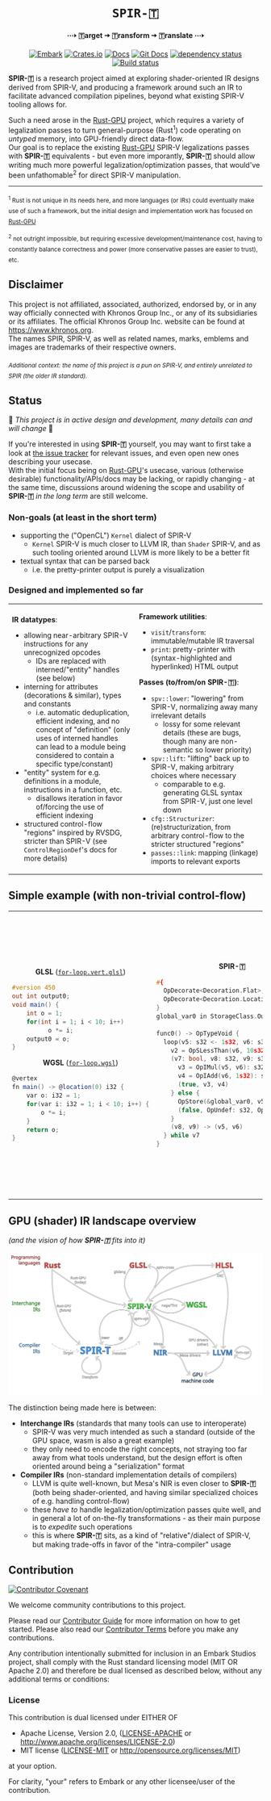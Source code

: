<!-- Allow this file to not have a first line heading -->
<!-- markdownlint-disable-file MD041 no-emphasis-as-heading -->

<!-- inline html -->
<!-- markdownlint-disable-file MD033 -->

<div align="center">

# `SPIR-🇹`

**⋯🢒 🇹arget 🠆 🇹ransform 🠆 🇹ranslate ⋯🢒**

[![Embark](https://img.shields.io/badge/embark-open%20source-blueviolet.svg)](https://embark.dev)
[![Crates.io](https://img.shields.io/crates/v/spirt.svg)](https://crates.io/crates/spirt)
[![Docs](https://docs.rs/spirt/badge.svg)](https://docs.rs/spirt)
[![Git Docs](https://img.shields.io/badge/git%20main%20docs-published-blue)](https://embarkstudios.github.io/spirt/spirt/index.html)
[![dependency status](https://deps.rs/repo/github/EmbarkStudios/spirt/status.svg)](https://deps.rs/repo/github/EmbarkStudios/spirt)
[![Build status](https://github.com/EmbarkStudios/spirt/workflows/CI/badge.svg)](https://github.com/EmbarkStudios/spirt/actions)
</div>

**SPIR-🇹** is a research project aimed at exploring shader-oriented IR designs derived from SPIR-V, and producing a framework around such an IR to facilitate advanced compilation pipelines, beyond what existing SPIR-V tooling allows for.

Such a need arose in the [Rust-GPU] project, which requires a variety of legalization passes to turn general-purpose (Rust<sup>1</sup>) code operating on *untyped* memory, into GPU-friendly direct data-flow.  
Our goal is to replace the existing [Rust-GPU] SPIR-V legalizations passes with **SPIR-🇹** equivalents - but even more imporantly, **SPIR-🇹** should allow writing much more powerful legalization/optimization passes, that would've been unfathomable<sup>2</sup> for direct SPIR-V manipulation.

---

<sub><sup>1</sup> Rust is not unique in its needs here, and more languages (or IRs) could eventually make use of such a framework, but the initial design and implementation work has focused on [Rust-GPU]</sub>

<sub><sup>2</sup> not outright impossible, but requiring excessive development/maintenance cost, having to constantly balance correctness and power (more conservative passes are easier to trust), etc.</sub>

## Disclaimer

This project is not affiliated, associated, authorized, endorsed by, or in any way officially connected with Khronos Group Inc., or any of its subsidiaries or its affiliates. The official Khronos Group Inc. website can be found at https://www.khronos.org.  
The names SPIR, SPIR-V, as well as related names, marks, emblems and images are trademarks of their respective owners.

<sub><i>Additional context: the name of this project is a pun on SPIR-V, and entirely unrelated to SPIR (the older IR standard).</i></sub>

## Status

🚧 *This project is in active design and development, many details can and will change* 🚧

If you're interested in using **SPIR-🇹** yourself, you may want to first take a look at [the issue tracker](https://github.com/EmbarkStudios/spirt/issues) for relevant issues, and even open new ones describing your usecase.  
With the initial focus being on [Rust-GPU]'s usecase, various (otherwise desirable) functionality/APIs/docs may be lacking, or rapidly changing - at the same time, discussions around widening the scope and usability of **SPIR-🇹** _in the long term_ are still welcome.

### Non-goals (at least in the short term)

* supporting the ("OpenCL") `Kernel` dialect of SPIR-V
  * `Kernel` SPIR-V is much closer to LLVM IR, than `Shader` SPIR-V, and
    as such tooling oriented around LLVM is more likely to be a better fit
* textual syntax that can be parsed back
  * i.e. the pretty-printer output is purely a visualization

### Designed and implemented so far

<table>
<tr><td width="50%">

**IR datatypes**:
* allowing near-arbitrary SPIR-V instructions for any unrecognized opcodes
  * IDs are replaced with interned/"entity" handles (see below)
* interning for attributes (decorations & similar), types and constants
  * i.e. automatic deduplication, efficient indexing, and no concept of "definition"
    (only uses of interned handles can lead to a module being considered to contain a specific type/constant)
* "entity" system for e.g. definitions in a module, instructions in a function, etc.
  * disallows iteration in favor of/forcing the use of efficient indexing
* structured control-flow "regions" inspired by RVSDG, stricter than SPIR-V
  (see `ControlRegionDef`'s docs for more details)

</td><td>

**Framework utilities**:
* `visit`/`transform`: immutable/mutable IR traversal
* `print`: pretty-printer with (syntax-highlighted and hyperlinked) HTML output

**Passes (to/from/on SPIR-🇹)**:
* `spv::lower`: "lowering" from SPIR-V, normalizing away many irrelevant details
  * lossy for some relevant details (these are bugs, though many are non-semantic so lower priority)
* `spv::lift`: "lifting" back up to SPIR-V, making arbitrary choices where necessary
  * comparable to e.g. generating GLSL syntax from SPIR-V, just one level down
* `cfg::Structurizer`: (re)structurization, from arbitrary control-flow to the stricter structured "regions"
* `passes::link`: mapping (linkage) imports to relevant exports

</td></tr></table>

## Simple example (with non-trivial control-flow)

<table>
<tr><td>

<div align="center">

**GLSL** ([`for-loop.vert.glsl`](tests/data/for-loop.vert.glsl))</div>
```glsl
#version 450
out int output0;
void main() {
    int o = 1;
    for(int i = 1; i < 10; i++)
    	  o *= i;
    output0 = o;
}
```
<div align="center">

**WGSL** ([`for-loop.wgsl`](tests/data/for-loop.wgsl))</div>
<!--FIXME(eddyb) this is WGSL but GitHub can't syntax-highlight it yet -->
```glsl
@vertex
fn main() -> @location(0) i32 {
    var o: i32 = 1;
    for(var i: i32 = 1; i < 10; i++) {
    	o *= i;
    }
    return o;
}
```
</td><td>

<!--FIXME(eddyb) link to GH pages having a `.spirt.html` render of this -->
<div align="center">

**SPIR-🇹**</div>
<!--FIXME(eddyb) this is SPIR-T but GitHub can't syntax-highlight it (ever?) -->
```cxx
#{
  OpDecorate<Decoration.Flat>,
  OpDecorate<Decoration.Location(0)>,
}
global_var0 in StorageClass.Output: s32

func0() -> OpTypeVoid {
  loop(v5: s32 <- 1s32, v6: s32 <- 1s32) {
    v2 = OpSLessThan(v6, 10s32): bool
    (v7: bool, v8: s32, v9: s32) = if v2 {
      v3 = OpIMul(v5, v6): s32
      v4 = OpIAdd(v6, 1s32): s32
      (true, v3, v4)
    } else {
      OpStore(&global_var0, v5)
      (false, OpUndef: s32, OpUndef: s32)
    }
    (v8, v9) -> (v5, v6)
  } while v7
}
```
</td><td>

<div align="center">

**SPIR-V** ([`for-loop.wgsl.spvasm`](tests/data/for-loop.wgsl.spvasm))</div>
<!--FIXME(eddyb) this is SPIR-V assembly but GitHub can't syntax-highlight it yet -->
```llvm
%typeof_output0 = OpTypePointer Output %i32
%output0 = OpVariable %typeof_output0 Output

%typeof_main = OpTypeFunction %void
%main = OpFunction %void None %typeof_main
  %entry = OpLabel
    OpBranch %bb0
  %bb0 = OpLabel
    OpBranch %bb1
  %bb1 = OpLabel
    %o = OpPhi %i32 %1_i32 %bb0 %o_next %bb5
    %i = OpPhi %i32 %0_i32 %bb0 %i_next %bb5
    OpLoopMerge %bb6 %bb5 None
    OpBranch %bb2
  %bb2 = OpLabel
    %cond = OpSLessThan %bool %i %10_i32
    OpSelectionMerge %bb4 None
  OpBranchConditional %cond %bb4 %bb3
  %bb3 = OpLabel
    OpBranch %bb6
  %bb4 = OpLabel
    %o_next = OpIMul %i32 %o %i
    OpBranch %bb5
  %bb5 = OpLabel
    %i_next = OpIAdd %i32 %i %1_i32
    OpBranch %bb1
  %bb6 = OpLabel
    OpStore %output0 %o
    OpReturn
OpFunctionEnd
```
</td></tr></table>

## GPU (shader) IR landscape overview
*(and the vision of how **SPIR-🇹** fits into it)*

![](docs/landscape.svg)

The distinction being made here is between:
* **Interchange IRs** (standards that many tools can use to interoperate)
  * SPIR-V was very much intended as such a standard
    (outside of the GPU space, wasm is also a great example)
  * they only need to encode the right concepts, not straying too far away from what tools understand, but the design effort is often oriented around being a "serialization" format
* **Compiler IRs** (non-standard implementation details of compilers)
  * LLVM is quite well-known, but Mesa's NIR is even closer to **SPIR-🇹**
    (both being shader-oriented, and having similar specialized choices of e.g. handling control-flow)
  * these _have to_ handle legalization/optimization passes quite well, and in general a lot of on-the-fly transformations - as their main purpose is to _expedite_ such operations
  * this is where **SPIR-🇹** sits, as a kind of "relative"/dialect of SPIR-V, but making trade-offs in favor of the "intra-compiler" usage

## Contribution

[![Contributor Covenant](https://img.shields.io/badge/contributor%20covenant-v1.4-ff69b4.svg)](CODE_OF_CONDUCT.md)

We welcome community contributions to this project.

Please read our [Contributor Guide](CONTRIBUTING.md) for more information on how to get started.
Please also read our [Contributor Terms](CONTRIBUTING.md#contributor-terms) before you make any contributions.

Any contribution intentionally submitted for inclusion in an Embark Studios project, shall comply with the Rust standard licensing model (MIT OR Apache 2.0) and therefore be dual licensed as described below, without any additional terms or conditions:

### License

This contribution is dual licensed under EITHER OF

- Apache License, Version 2.0, ([LICENSE-APACHE](LICENSE-APACHE) or <http://www.apache.org/licenses/LICENSE-2.0>)
- MIT license ([LICENSE-MIT](LICENSE-MIT) or <http://opensource.org/licenses/MIT>)

at your option.

For clarity, "your" refers to Embark or any other licensee/user of the contribution.

[Rust-GPU]: https://github.com/EmbarkStudios/rust-gpu

